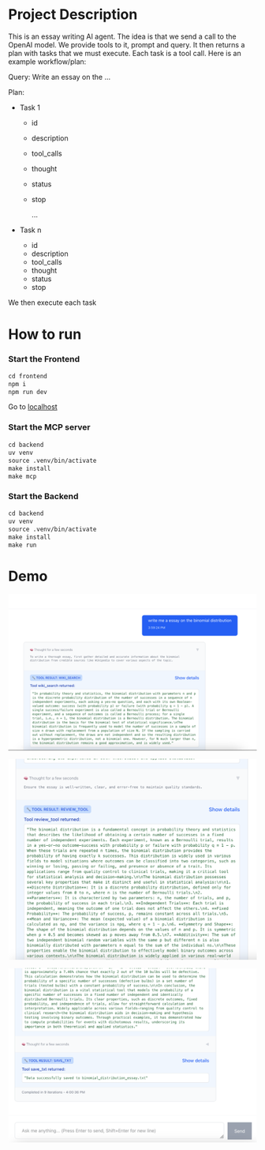 # Project Description

This is an essay writing AI agent. The idea is that we send a call to the OpenAI model. We provide tools to it, prompt and query. It then returns a plan with tasks that we must execute. Each task is a tool call.
Here is an example workflow/plan:

Query: Write an essay on the ...

Plan:

- Task 1

  - id
  - description
  - tool_calls
  - thought
  - status
  - stop

    ...

- Task n
  - id
  - description
  - tool_calls
  - thought
  - status
  - stop

We then execute each task

# How to run

### Start the Frontend

```
cd frontend
npm i
npm run dev
```

Go to [localhost](http://localhost:5173/)

### Start the MCP server

```
cd backend
uv venv
source .venv/bin/activate
make install
make mcp
```

### Start the Backend

```
cd backend
uv venv
source .venv/bin/activate
make install
make run
```

# Demo

![Prompt Submitted](./images/prompt.png "The Prompt")

![Second to Last Result](./images/second_last_result.png "Second to Last Result")

![Last Result](./images/last_result.png "Last Result")
